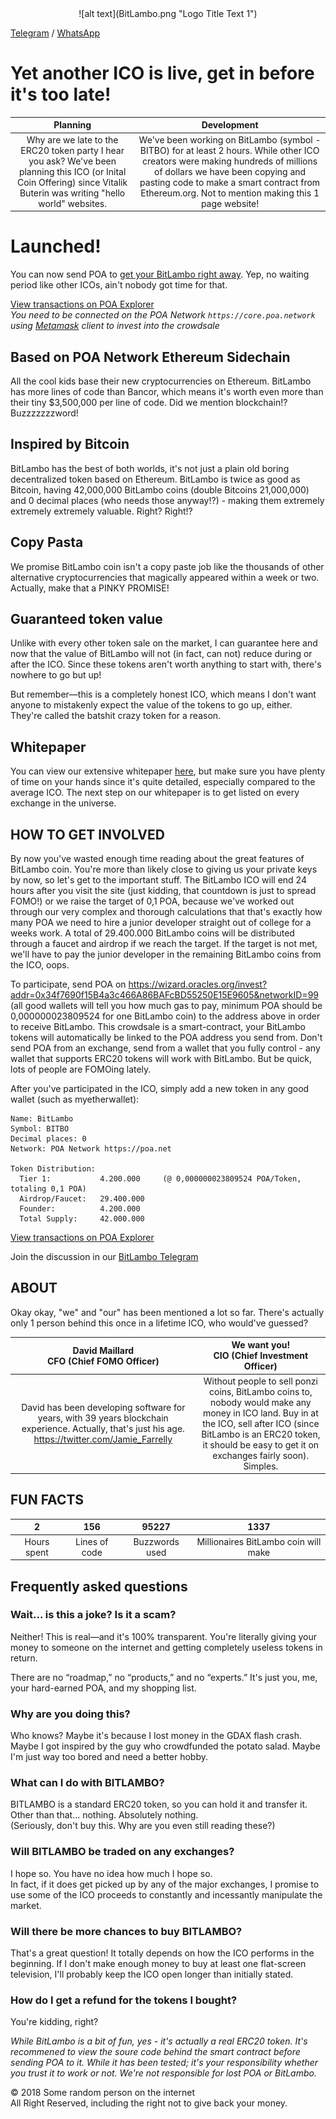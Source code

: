 <center>![alt text](BitLambo.png "Logo Title Text 1")</center>

[Telegram](https://www.google.com) / [WhatsApp](https://www.google.com) <!--/ [Bitcointalk](https://www.google.com) / Medium / Twitter-->

# Yet another ICO is live, get in before it's too late!

| Planning        | Development           |
| :-------------: |:-------------:|
| Why are we late to the ERC20 token party I hear you ask? We've been planning this ICO (or Inital Coin Offering) since Vitalik Buterin was writing "hello world" websites.      | We've been working on BitLambo (symbol - BITBO) for at least 2 hours. While other ICO creators were making hundreds of millions of dollars we have been copying and pasting code to make a smart contract from Ethereum.org. Not to mention making this 1 page website! |

# Launched!

You can now send POA to [get your BitLambo right away](https://wizard.oracles.org/crowdsale?addr=0x34f7690f15B4a3c466A86BAFcBD55250E15E9605&networkID=99). Yep, no waiting period like other ICOs, ain't nobody got time for that.

[View transactions on POA Explorer](https://poaexplorer.com/address/0x34f7690f15B4a3c466A86BAFcBD55250E15E9605)<br>
_You need to be connected on the POA Network `https://core.poa.network` using [Metamask](https://metamask.io/) client to invest into the crowdsale_

## Based on POA Network Ethereum Sidechain

All the cool kids base their new cryptocurrencies on Ethereum. BitLambo has more lines of code than Bancor, which means it's worth even more than their tiny $3,500,000 per line of code. Did we mention blockchain!? Buzzzzzzzword!

## Inspired by Bitcoin

BitLambo has the best of both worlds, it's not just a plain old boring decentralized token based on Ethereum. BitLambo is twice as good as Bitcoin, having 42,000,000 BitLambo coins (double Bitcoins 21,000,000) and 0 decimal places (who needs those anyway!?) - making them extremely extremely extremely valuable. Right? Right!?

## Copy Pasta

We promise BitLambo coin isn't a copy paste job like the thousands of other alternative cryptocurrencies that magically appeared within a week or two. Actually, make that a PINKY PROMISE!

## Guaranteed token value

Unlike with every other token sale on the market, I can guarantee here and now that the value of BitLambo will not (in fact, can not) reduce during or after the ICO. Since these tokens aren't worth anything to start with, there's nowhere to go but up!

But remember—this is a completely honest ICO, which means I don't want anyone to mistakenly expect the value of the tokens to go up, either. They're called the batshit crazy token for a reason.

## Whitepaper

You can view our extensive whitepaper [here](#), but make sure you have plenty of time on your hands since it's quite detailed, especially compared to the average ICO. The next step on our whitepaper is to get listed on every exchange in the universe.

## HOW TO GET INVOLVED

By now you've wasted enough time reading about the great features of BitLambo coin. You're more than likely close to giving us your private keys by now, so let's get to the important stuff.
The BitLambo ICO will end 24 hours after you visit the site (just kidding, that countdown is just to spread FOMO!) or we raise the target of 0,1 POA, because we've worked out through our very complex and thorough calculations that that's exactly how many POA we need to hire a junior developer straight out of college for a weeks work. A total of 29.400.000 BitLambo coins will be distributed through a faucet and airdrop if we reach the target. If the target is not met, we'll have to pay the junior developer in the remaining BitLambo coins from the ICO, oops.

To participate, send POA on https://wizard.oracles.org/invest?addr=0x34f7690f15B4a3c466A86BAFcBD55250E15E9605&networkID=99 (all good wallets will tell you how much gas to pay, minimum POA should be 0,000000023809524 for one BitLambo coin) to the address above in order to receive BitLambo. This crowdsale is a smart-contract, your BitLambo tokens will automatically be linked to the POA address you send from. Don't send POA from an exchange, send from a wallet that you fully control - any wallet that supports ERC20 tokens will work with BitLambo. But be quick, lots of people are FOMOing lately.

After you've participated in the ICO, simply add a new token in any good wallet (such as myetherwallet):

```
Name: BitLambo
Symbol: BITBO
Decimal places: 0
Network: POA Network https://poa.net

Token Distribution:
  Tier 1:           4.200.000     (@ 0,000000023809524 POA/Token, totaling 0,1 POA)
  Airdrop/Faucet:   29.400.000
  Founder:          4.200.000
  Total Supply:     42.000.000
```

[View transactions on POA Explorer](https://poaexplorer.com/address/0x34f7690f15B4a3c466A86BAFcBD55250E15E9605)

Join the discussion in our [BitLambo Telegram](#)

## ABOUT

Okay okay, "we" and "our" has been mentioned a lot so far. There's actually only 1 person behind this once in a lifetime ICO, who would've guessed?

| David Maillard <br>CFO (Chief FOMO Officer)         | We want you! <br>CIO (Chief Investment Officer)            |
| :-------------: |:-------------:|
| David has been developing software for years, with 39 years blockchain experience. Actually, that's just his age. https://twitter.com/Jamie_Farrelly | Without people to sell ponzi coins, BitLambo coins to, nobody would make any money in ICO land. Buy in at the ICO, sell after ICO (since BitLambo is an ERC20 token, it should be easy to get it on exchanges fairly soon). Simples. |

## FUN FACTS

| 2         | 156            | 95227         | 1337      |
| :-------------: |:-------------:|:-------------:|:-------------:|
|Hours spent|Lines of code|Buzzwords used|Millionaires BitLambo coin will make|


## Frequently asked questions

### Wait… is this a joke? Is it a scam?

Neither! This is real—and it's 100% transparent. You're literally giving your money to someone on the internet and getting completely useless tokens in return.

There are no “roadmap,” no “products,” and no “experts.” It's just you, me, your hard-earned POA, and my shopping list.

### Why are you doing this?

Who knows? Maybe it's because I lost money in the GDAX flash crash. Maybe I got inspired by the guy who crowdfunded the potato salad. Maybe I'm just way too bored and need a better hobby.

### What can I do with BITLAMBO?

BITLAMBO is a standard ERC20 token, so you can hold it and transfer it.<br>
Other than that… nothing. Absolutely nothing.<br>
(Seriously, don't buy this. Why are you even still reading these?)

### Will BITLAMBO be traded on any exchanges?

I hope so. You have no idea how much I hope so.<br>
In fact, if it does get picked up by any of the major exchanges, I promise to use some of the ICO proceeds to constantly and incessantly manipulate the market.

### Will there be more chances to buy BITLAMBO?

That's a great question! It totally depends on how the ICO performs in the beginning. If I don't make enough money to buy at least one flat-screen television, I'll probably keep the ICO open longer than initially stated.

### How do I get a refund for the tokens I bought?

You're kidding, right?

_While BitLambo is a bit of fun, yes - it's actually a real ERC20 token. It's recommened to view the soure code behind the smart contract before sending POA to it. While it has been tested; it's your responsibility whether you trust it to work or not. We're not responsible for lost POA or BitLambo._

© 2018 Some random person on the internet<br>
All Right Reserved, including the right not to give back your money.
